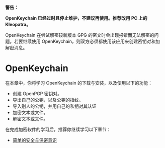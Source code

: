 <div class="warning">

**警告：**

**OpenKeychain 已经过时且停止维护，不建议再使用。推荐改用 PC 上的 Kleopatra。**

OpenKeychain 在尝试解密较新版本 GPG 的密文时会出现报错而无法解密的问题。若要继续使用 OpenKeychain，则双方必须都使用该应用来创建密钥对和加解密消息。

</div>

# OpenKeychain

在本章中，你将学习 OpenKeychain 的下载与安装，以及使用以下的功能：

- 创建 OpenPGP 密钥对。
- 导出自己的公钥，以及公钥的指纹。
- 导入别人的公钥，并用自己的私钥对其认证
- 加密文本或文件。
- 解密文本或文件。

在完成加密软件的学习后，推荐你继续学习以下章节：

- [简单的安全与保密意识](security-and-secret.md)